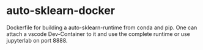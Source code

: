 # auto-sklearn-docker
Dockerfile for building a auto-sklearn-runtime from conda and pip. One can attach a vscode Dev-Container to it and use the complete runtime or use jupyterlab on port 8888.
